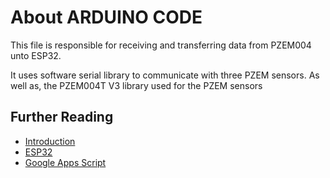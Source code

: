 # About ARDUINO CODE

This file is responsible for receiving and transferring data from PZEM004 unto ESP32.

It uses software serial library to communicate with three PZEM sensors.
As well as, the PZEM004T V3 library used for the PZEM sensors

## Further Reading
- [Introduction](https://github.com/enrixk28/PZEM_DATA_LOGGER/tree/main/README.md)
- [ESP32](https://github.com/enrixk28/PZEM_DATA_LOGGER/tree/main/latest_esp32_code/ESP32.md)
- [Google Apps Script](https://github.com/enrixk28/PZEM_DATA_LOGGER/tree/main/google_script/APPSCRIPT.md) 